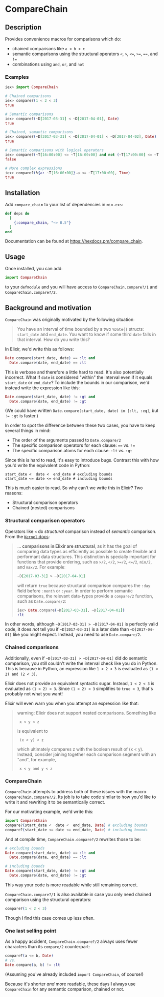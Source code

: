# CompareChain

## Description

Provides convenience macros for comparisons which do:

  * chained comparisons like `a < b < c`
  * semantic comparisons using the structural operators `<`, `>`, `<=`, `>=`, `==`, and `!=`
  * combinations using `and`, `or`, and `not`

### Examples

```elixir
iex> import CompareChain

# Chained comparisons
iex> compare?(1 < 2 < 3)
true

# Semantic comparisons
iex> compare?(~D[2017-03-31] < ~D[2017-04-01], Date)
true

# Chained, semantic comparisons
iex> compare?(~D[2017-03-31] < ~D[2017-04-01] < ~D[2017-04-02], Date)
true

# Semantic comparisons with logical operators
iex> compare?(~T[16:00:00] <= ~T[16:00:00] and not (~T[17:00:00] <= ~T[17:00:00]), Time)
false

# More complex expressions
iex> compare?(%{a: ~T[16:00:00]}.a <= ~T[17:00:00], Time)
true
```

## Installation

Add `compare_chain` to your list of dependencies in `mix.exs`:

```elixir
def deps do
  [
    {:compare_chain, "~> 0.5"}
  ]
end
```

Documentation can be found at <https://hexdocs.pm/compare_chain>.

## Usage

Once installed, you can add:

```elixir
import CompareChain
```

to your `defmodule` and you will have access to `CompareChain.compare?/1` and `CompareChain.compare?/2`.

## Background and motivation

`CompareChain` was originally motivated by the following situation:

> You have an interval of time bounded by a two `%Date{}` structs: `start_date` and `end_date`.
> You want to know if some third `date` falls in that interval.
> How do you write this?

In Elixir, we'd write this as follows:

```elixir
Date.compare(start_date, date) == :lt and
  Date.compare(date, end_date) == :lt
```

This is verbose and therefore a little hard to read.
It's also potentially incorrect.
What if `date` is considered "within" the interval even if it equals `start_date` or `end_date`?
To include the bounds in our comparison, we'd instead write the expression like this:

```elixir
Date.compare(start_date, date) != :gt and
  Date.compare(date, end_date) != :gt
```

(We could have written `Date.compare(start_date, date) in [:lt, :eq]`, but `!= :gt` is faster.)

In order to spot the difference between these two cases, you have to keep several things in mind:

  * The order of the arguments passed to `Date.compare/2`
  * The specific comparison operators for each clause: `==` vs. `!=`
  * The specific comparison atoms for each clause: `:lt` vs. `:gt`

Since this is hard to read, it's easy to introduce bugs.
Contrast this with how you'd write the equivalent code in Python:

```
start_date <  date <  end_date # excluding bounds
start_date <= date <= end_date # including bounds
```

This is much easier to read.
So why can't we write this in Elixir?
Two reasons:

  * Structural comparison operators
  * Chained (nested) comparisons

### Structural comparison operators

Operators like `<` do _structural_ comparison instead of _semantic_ comparison.
From the [`Kernel` docs](https://hexdocs.pm/elixir/Kernel.html#module-structural-comparison):

> ... **comparisons in Elixir are structural**, as it has the goal
  of comparing data types as efficiently as possible to create flexible
  and performant data structures. This distinction is specially important
  for functions that provide ordering, such as `>/2`, `</2`, `>=/2`,
  `<=/2`, `min/2`, and `max/2`. For example:
>
> ```elixir
> ~D[2017-03-31] > ~D[2017-04-01]
> ```
>
> will return `true` because structural comparison compares the `:day`
  field before `:month` or `:year`. In order to perform semantic comparisons,
  the relevant data-types provide a `compare/2` function, such as
  `Date.compare/2`:
>
> ```elixir
> iex> Date.compare(~D[2017-03-31], ~D[2017-04-01])
> :lt
> ```

In other words, although `~D[2017-03-31] > ~D[2017-04-01]` is perfectly valid code, it does _not_ tell you if `~D[2017-03-31]` is a later date than `~D[2017-04-01]` like you might expect.
Instead, you need to use `Date.compare/2`.

### Chained comparisons

Additionally, even if `~D[2017-03-31] > ~D[2017-04-01]` did do semantic comparison, you still couldn't write the interval check like you do in Python.
This is because in Python, an expression like `1 < 2 < 3` is evaluated as `(1 < 2) and (2 < 3)`.

Elixir does not provide an equivalent syntactic sugar.
Instead, `1 < 2 < 3` is evaluated as `(1 < 2) < 3`.
Since `(1 < 2) < 3` simplifies to `true < 3`, that's probably not what you want!

Elixir will even warn you when you attempt an expression like that:

> warning: Elixir does not support nested comparisons. Something like
>
>      x < y < z
>
> is equivalent to
>
>      (x < y) < z
>
> which ultimately compares z with the boolean result of (x < y). Instead, consider joining together each comparison segment with an "and", for example,
>
>      x < y and y < z

### CompareChain

`CompareChain` attempts to address both of these issues with the macro `CompareChain.compare?/2`.
Its job is to take code similar to how you'd like to write it and rewriting it to be semantically correct.

For our motivating example, we'd write this:

```elixir
import CompareChain
compare?(start_date <  date <  end_date, Date) # excluding bounds
compare?(start_date <= date <= end_date, Date) # including bounds
```

And at compile time, `CompareChain.compare?/2` rewrites those to be:

```elixir
# excluding bounds
Date.compare(start_date, date) == :lt and
  Date.compare(date, end_date) == :lt

# including bounds
Date.compare(start_date, date) != :gt and
  Date.compare(date, end_date) != :gt
```

This way your code is more readable while still remaining correct.

`CompareChain.compare?/1` is also available in case you only need chained comparison using the structural operators:

```elixir
compare?(1 < 2 < 3)
```

Though I find this case comes up less often.

### One last selling point

As a happy accident, `CompareChain.compare?/2` always uses fewer characters than its `compare/2` counterpart:

```elixir
compare?(a <= b, Date)
# vs.
Date.compare(a, b) != :lt
```

(Assuming you've already included `import CompareChain`, of course!)

Because it's shorter _and_ more readable, these days I always use `CompareChain` for any semantic comparison, chained or not.